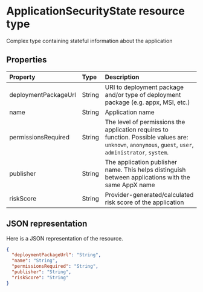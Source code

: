 # ApplicationSecurityState resource type

Complex type containing stateful information about the application

## Properties

| Property  | Type|Description|
|:---------------|:--------|:----------|
|deploymentPackageUrl|String|URI to deployment package and/or type of deployment package (e.g. appx, MSI, etc.)|
|name|String|Application name|
|permissionsRequired|String|The level of permissions the application requires to function. Possible values are: `unknown`, `anonymous`, `guest`, `user`, `administrator`, `system`.|
|publisher|String|The application publisher name. This helps distinguish between applications with the same AppX name|
|riskScore|String|Provider-generated/calculated risk score of the application|

## JSON representation

Here is a JSON representation of the resource.

<!-- {
  "blockType": "resource",
  "optionalProperties": [

  ],
  "@odata.type": "microsoft.graph.ApplicationSecurityState"
}-->

```json
{
  "deploymentPackageUrl": "String",
  "name": "String",
  "permissionsRequired": "String",
  "publisher": "String",
  "riskScore": "String"
}

```

<!-- uuid: 8fcb5dbc-d5aa-4681-8e31-b001d5168d79
2015-10-25 14:57:30 UTC -->
<!-- {
  "type": "#page.annotation",
  "description": "ApplicationSecurityState resource",
  "keywords": "",
  "section": "documentation",
  "tocPath": ""
}-->